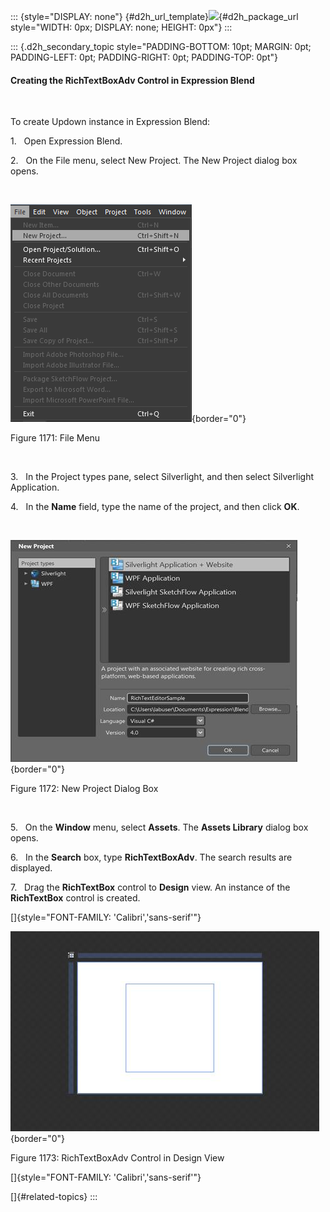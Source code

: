 ::: {style="DISPLAY: none"}
[](ms-xhelp:///?Id=d2h_url_template){#d2h_url_template}![](!package_url!){#d2h_package_url style="WIDTH: 0px; DISPLAY: none; HEIGHT: 0px"}
:::

::: {.d2h_secondary_topic style="PADDING-BOTTOM: 10pt; MARGIN: 0pt; PADDING-LEFT: 0pt; PADDING-RIGHT: 0pt; PADDING-TOP: 0pt"}
#### Creating the RichTextBoxAdv Control in Expression Blend

 

To create Updown instance in Expression Blend:

1.   Open Expression Blend.

2.   On the File menu, select New Project. The New Project dialog box opens.

 

![](../ImagesExt/image261_1062.png){border="0"}

Figure 1171: File Menu

 

3.   In the Project types pane, select Silverlight, and then select Silverlight Application.

4.   In the **Name** field, type the name of the project, and then click **OK**.

 

![](../ImagesExt/image261_1063.jpg){border="0"}

Figure 1172: New Project Dialog Box

 

5.   On the **Window** menu, select **Assets**. The **Assets Library** dialog box opens.

6.   In the **Search** box, type **RichTextBoxAdv**. The search results are displayed.

7.   Drag the **RichTextBox** control to **Design** view. An instance of the **RichTextBox** control is created.

[]{style="FONT-FAMILY: 'Calibri','sans-serif'"} 

![](../ImagesExt/image261_1064.jpg){border="0"}

Figure 1173: RichTextBoxAdv Control in Design View

[]{style="FONT-FAMILY: 'Calibri','sans-serif'"} 

[]{#related-topics}
:::
